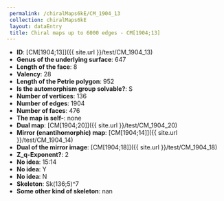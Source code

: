 ```yaml
--- 
 permalink: /chiralMaps6kE/CM_1904_13 
 collection: chiralMaps6kE
 layout: dataEntry
 title: Chiral maps up to 6000 edges - CM[1904;13]
---
```


- **ID**: [CM[1904;13]]({{ site.url }}/test/CM_1904_13)
- **Genus of the underlying surface**: 647
- **Length of the face**: 8
- **Valency**: 28
- **Length of the Petrie polygon**: 952
- **Is the automorphism group solvable?**: S
- **Number of vertices**: 136
- **Number of edges**: 1904
- **Number of faces**: 476
- **The map is self-**: none
- **Dual map**: [CM[1904;20]]({{ site.url }}/test/CM_1904_20)
- **Mirror (enantihomorphic) map**: [CM[1904;14]]({{ site.url }}/test/CM_1904_14)
- **Dual of the mirror image**: [CM[1904;18]]({{ site.url }}/test/CM_1904_18)
- **Z_q-Exponent?**: 2
- **No idea**:  15:14
- **No idea**: Y
- **No idea**: N
- **Skeleton**: Sk(136;5)^7
- **Some other kind of skeleton**: nan

